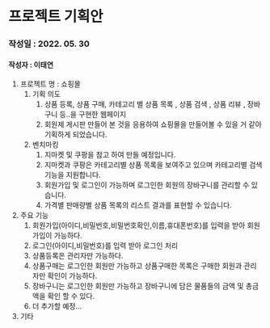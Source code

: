 # 프로젝트 기획안

### 작성일 : 2022. 05. 30
#### 작성자 : 이태연
1. 프로젝트 명 : 쇼핑몰
   1. 기획 의도
      1. 상품 등록, 상품 구매, 카테고리 별 상품 목록 , 상품 검색 , 상품 리뷰 , 장바구니 등..을 구현한 웹페이지
      2. 회원제 게시판 만들어 본 것을 응용하여 쇼핑몰을 만들어볼 수 있을 거 같아 기획하게 되었습니다.
   2. 벤치마킹
      1. 지마켓 및 쿠팡을 참고 하여 만들 예정입니다.
      2. 지마켓과 쿠팡은 카테고리별 상품 목록을 보여주고 있으며 카테고리별 검색 기능을 지원합니다.
      3. 회원가입 및 로그인이 가능하며 로그인한 회원의 장바구니를 관리할 수 있습니다.
      4. 가격별 판매량별 상품 목록의 리스트 결과를 표현할 수 있습니다.
2. 주요 기능
      1. 회원가입(아이디,비밀번호,비밀번호확인,이름,휴대폰번호)를 입력을 받아 회원가입이 가능하다.
      2. 로그인(아이디,비밀번호)를 입력 받아 로그인 처리
      3. 상품등록은 관리자만 가능하다.
      4. 상품구매는 로그인한 회원만 가능하고 상품구매한 목록은 구매한 회원과 관리자만 확인이 가능하다.
      5. 장바구니는 로그인한 회원만 가능하고 장바구니에 담은 물품들의 금액 및 총금액을 확인 할 수 있다.
      6. 더 추가할 예정…
3. 기타 
